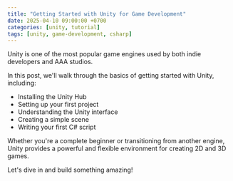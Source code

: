 ```yaml
---
title: "Getting Started with Unity for Game Development"
date: 2025-04-10 09:00:00 +0700
categories: [unity, tutorial]
tags: [unity, game-development, csharp]
---
```


Unity is one of the most popular game engines used by both indie developers and AAA studios.

In this post, we'll walk through the basics of getting started with Unity, including:

- Installing the Unity Hub
- Setting up your first project
- Understanding the Unity interface
- Creating a simple scene
- Writing your first C# script

Whether you're a complete beginner or transitioning from another engine, Unity provides a powerful and flexible environment for creating 2D and 3D games.

Let's dive in and build something amazing!
